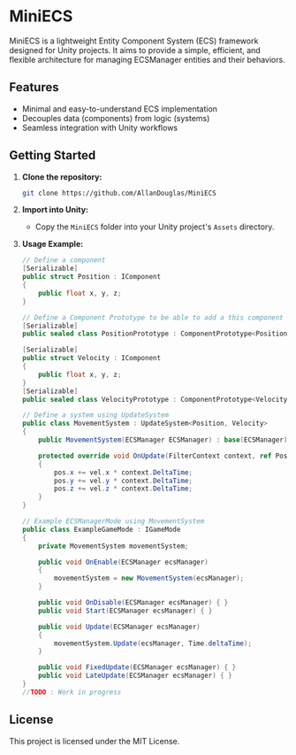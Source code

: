 # MiniECS

MiniECS is a lightweight Entity Component System (ECS) framework designed for Unity projects. It aims to provide a simple, efficient, and flexible architecture for managing ECSManager entities and their behaviors.

## Features

- Minimal and easy-to-understand ECS implementation
- Decouples data (components) from logic (systems)
- Seamless integration with Unity workflows

## Getting Started

1. **Clone the repository:**
    ```bash
    git clone https://github.com/AllanDouglas/MiniECS
    ```

2. **Import into Unity:**
    - Copy the `MiniECS` folder into your Unity project's `Assets` directory.

3. **Usage Example:**
    ```csharp
    // Define a component
    [Serializable]
    public struct Position : IComponent
    {
        public float x, y, z;
    }

    // Define a Component Prototype to be able to add a this component on editor
    [Serializable]
    public sealed class PositionPrototype : ComponentPrototype<Position> { }
    
    [Serializable]
    public struct Velocity : IComponent
    {
        public float x, y, z;
    }
    [Serializable]
    public sealed class VelocityPrototype : ComponentPrototype<Velocity> { }

    // Define a system using UpdateSystem
    public class MovementSystem : UpdateSystem<Position, Velocity>
    {
        public MovementSystem(ECSManager ECSManager) : base(ECSManager) { }

        protected override void OnUpdate(FilterContext context, ref Position pos, ref Velocity vel)
        {
            pos.x += vel.x * context.DeltaTime;
            pos.y += vel.y * context.DeltaTime;
            pos.z += vel.z * context.DeltaTime;
        }
    }

    // Example ECSManagerMode using MovementSystem
    public class ExampleGameMode : IGameMode
    {
        private MovementSystem movementSystem;

        public void OnEnable(ECSManager ecsManager)
        {
            movementSystem = new MovementSystem(ecsManager);
        }

        public void OnDisable(ECSManager ecsManager) { }
        public void Start(ECSManager ecsManager) { }

        public void Update(ECSManager ecsManager)
        {
            movementSystem.Update(ecsManager, Time.deltaTime);
        }

        public void FixedUpdate(ECSManager ecsManager) { }
        public void LateUpdate(ECSManager ecsManager) { }
    }
    //TODO : Work in progress
    ```
    
## License

This project is licensed under the MIT License.
